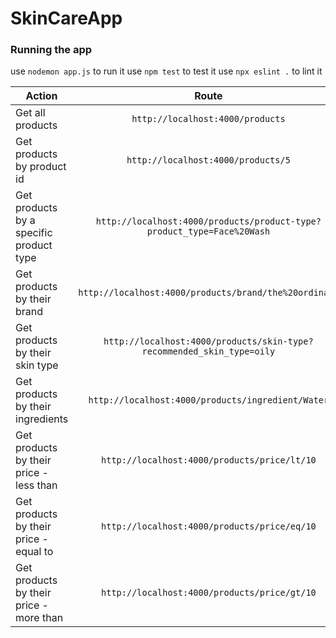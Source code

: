 # SkinCareApp

### Running the app

use `nodemon app.js` to run it
use `npm test` to test it
use `npx eslint .` to lint it

| Action                                  |                                 Route                                  |
| --------------------------------------- | :--------------------------------------------------------------------: |
| Get all products                        |                    `http://localhost:4000/products`                    |
| Get products by product id              |                   `http://localhost:4000/products/5`                   |
| Get products by a specific product type  | `http://localhost:4000/products/product-type?product_type=Face%20Wash` |
| Get products by their brand             |         `http://localhost:4000/products/brand/the%20ordinary`          |
| Get products by their skin type         | `http://localhost:4000/products/skin-type?recommended_skin_type=oily`  |
| Get products by their ingredients       |           `http://localhost:4000/products/ingredient/Water`            |
| Get products by their price - less than |              `http://localhost:4000/products/price/lt/10`              |
| Get products by their price - equal to  |              `http://localhost:4000/products/price/eq/10`              |
| Get products by their price - more than |              `http://localhost:4000/products/price/gt/10`              |
